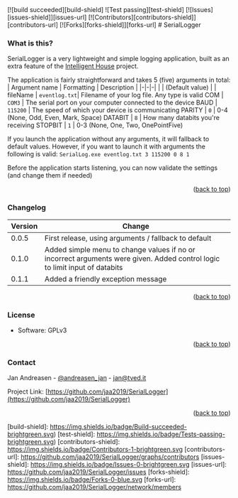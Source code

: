 <div id="top"></div>
[![build succeeded][build-shield]
![Test passing][test-shield]
[![Issues][issues-shield]][issues-url]
[![Contributors][contributors-shield]][contributors-url]
[![Forks][forks-shield]][forks-url]
# SerialLogger

### What is this?
SerialLogger is a very lightweight and simple logging application, built as an extra feature of the
[Intelligent House](https://github.com/jaa2019/H3_Embedded_Intelligent__House) project.

The application is fairly straightforward and takes 5 (five) arguments in total:
| Argument name | Formatting | Description |
 |-|-|-|
| | (Default value) | |
 fileName | `eventlog.txt`| Filename of your log file. Any type is valid
 COM | `COM3` | The serial port on your computer connected to the device
 BAUD | `115200` | The speed of which your device is communicating
 PARITY | `0` | 0-4 (None, Odd, Even, Mark, Space)
 DATABIT | `8` | How many databits you're receiving
 STOPBIT | `1` | 0-3 (None, One, Two, OnePointFive)

If you launch the application without any arguments, it will fallback to default values. 
However, if you want to launch it with arguments the following is valid:
`SerialLog.exe eventlog.txt 3 115200 0 8 1`

Before the application starts listening, you can now validate the settings (and change them if needed)
<p align="right">(<a href="#top">back to top</a>)</p>

### Changelog
| Version | Change |
|-|-|
| 0.0.5 | First release, using arguments / fallback to default |
| 0.1.0 | Added simple menu to change values if no or incorrect arguments were given. Added control logic to limit input of databits |
| 0.1.1 | Added a friendly exception message |
<p align="right">(<a href="#top">back to top</a>)</p>

### License
* Software: GPLv3
<p align="right">(<a href="#top">back to top</a>)</p>


### Contact

Jan Andreasen - [@andreasen_jan](https://twitter.com/andreasen_jan) - jan@tved.it

Project Link: [https://github.com/jaa2019/SerialLogger](https://github.com/jaa2019/SerialLogger)
<p align="right">(<a href="#top">back to top</a>)</p>

[build-shield]: https://img.shields.io/badge/Build-succeeded-brightgreen.svg)
[test-shield]: https://img.shields.io/badge/Tests-passing-brightgreen.svg)
[contributors-shield]: https://img.shields.io/badge/Contributors-1-brightgreen.svg
[contributors-url]: https://github.com/jaa2019/SerialLogger/graphs/contributors
[issues-shield]: https://img.shields.io/badge/Issues-0-brightgreen.svg
[issues-url]: https://github.com/jaa2019/SerialLogger/issues
[forks-shield]: https://img.shields.io/badge/Forks-0-blue.svg
[forks-url]: https://github.com/jaa2019/SerialLogger/network/members
